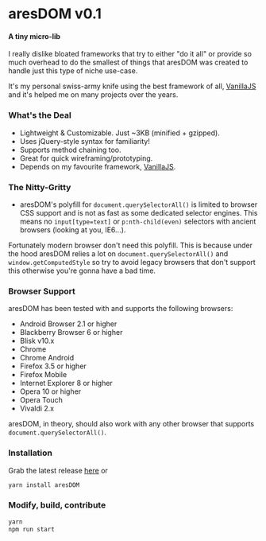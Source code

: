 # aresDOM v0.1

#### A tiny micro-lib

I really dislike bloated frameworks that try to either "do it all" or provide so much overhead to do the smallest of things that aresDOM was created to handle just this type of niche use-case.

It's my personal swiss-army knife using the best framework of all, [VanillaJS](http://vanilla-js.com) and it's helped me on many projects over the years.

### What's the Deal

* Lightweight &amp; Customizable. Just ~3KB (minified + gzipped).
* Uses jQuery-style syntax for familiarity!
* Supports method chaining too.
* Great for quick wireframing/prototyping.
* Depends on my favourite framework, <a href="http://vanilla-js.com/" target="_blank">VanillaJS</a>.

### The Nitty-Gritty

* aresDOM's polyfill for `document.querySelectorAll()` is limited to browser CSS support and is not as fast as some dedicated selector engines. This means no `input[type=text]` or `p:nth-child(even)` selectors with ancient browsers (looking at you, IE6...).

Fortunately modern browser don't need this polyfill. This is because under the hood aresDOM relies a lot on `document.querySelectorAll()` and `window.getComputedStyle` so try to avoid legacy browsers that don't support this otherwise you're gonna have a bad time.

### Browser Support

aresDOM has been tested with and supports the following browsers:

* Android Browser 2.1 or higher
* Blackberry Browser 6 or higher
* Blisk v10.x
* Chrome
* Chrome Android
* Firefox 3.5 or higher
* Firefox Mobile
* Internet Explorer 8 or higher
* Opera 10 or higher
* Opera Touch
* Vivaldi 2.x

aresDOM, in theory, should also work with any other browser that supports `document.querySelectorAll()`.

### Installation

Grab the latest release [here](https://github.com/vip3rousmango/aresDOM/) or

```sh
yarn install aresDOM
```

### Modify, build, contribute

```sh
yarn
npm run start
```
